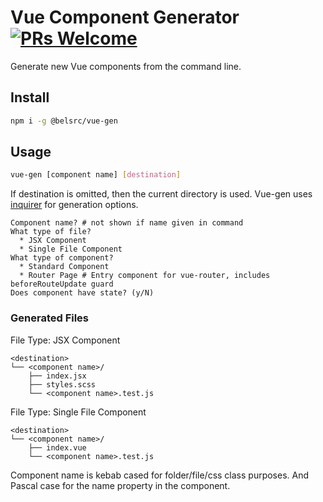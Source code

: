 # Vue Component Generator [![PRs Welcome](https://img.shields.io/badge/PRs-welcome-brightgreen.svg?style=flat-square)](https://github.com/belsrc/vue-gen/pulls)

Generate new Vue components from the command line.

## Install

```bash
npm i -g @belsrc/vue-gen
```

## Usage

```bash
vue-gen [component name] [destination]
```

If destination is omitted, then the current directory is used.
Vue-gen uses [inquirer](https://github.com/SBoudrias/Inquirer.js/) for generation options.

```
Component name? # not shown if name given in command
What type of file?
  * JSX Component
  * Single File Component
What type of component?
  * Standard Component
  * Router Page # Entry component for vue-router, includes beforeRouteUpdate guard
Does component have state? (y/N)
```

### Generated Files

File Type: JSX Component

```
<destination>
└── <component name>/
    ├── index.jsx
    ├── styles.scss
    └── <component name>.test.js
```

File Type: Single File Component

```
<destination>
└── <component name>/
    ├── index.vue
    └── <component name>.test.js
```

Component name is kebab cased for folder/file/css class purposes. And Pascal case for the name property in the component.
